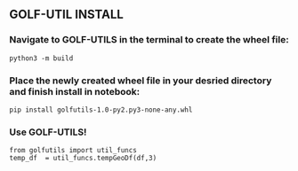 ## **GOLF-UTIL INSTALL**

### Navigate to GOLF-UTILS in the terminal to create the wheel file:

```console
python3 -m build
```

### Place the newly created wheel file in your desried directory and finish install in notebook:
```console
pip install golfutils-1.0-py2.py3-none-any.whl
```

### Use GOLF-UTILS!

```console
from golfutils import util_funcs
temp_df  = util_funcs.tempGeoDf(df,3)
```
